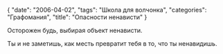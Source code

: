 {
   "date": "2006-04-02",
   "tags": "Школа для волчонка",
   "categories": "Графомания",
   "title": "Опасности ненависти"
}

Осторожен будь, выбирая объект ненависти.

Ты и не заметишь, как месть превратит тебя в то, что ты ненавидишь.
